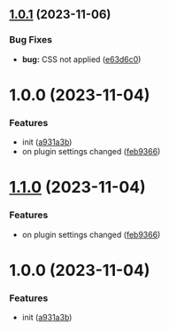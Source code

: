 ## [1.0.1](https://github.com/YU000jp/logseq-plugin-show-page-date/compare/v1.0.0...v1.0.1) (2023-11-06)


### Bug Fixes

* **bug:** CSS not applied ([e63d6c0](https://github.com/YU000jp/logseq-plugin-show-page-date/commit/e63d6c0373b49df63a858aa7c253c28bd0efc109))

# 1.0.0 (2023-11-04)


### Features

* init ([a931a3b](https://github.com/YU000jp/logseq-plugin-show-page-date/commit/a931a3bf672a40697113427026a1f252ab4f17b4))
* on plugin settings changed ([feb9366](https://github.com/YU000jp/logseq-plugin-show-page-date/commit/feb9366d23ff275a89165c7aed7b2b6bd509f68f))

# [1.1.0](https://github.com/YU000jp/logseq-plugin-show-page-date/compare/v1.0.0...v1.1.0) (2023-11-04)


### Features

* on plugin settings changed ([feb9366](https://github.com/YU000jp/logseq-plugin-show-page-date/commit/feb9366d23ff275a89165c7aed7b2b6bd509f68f))

# 1.0.0 (2023-11-04)


### Features

* init ([a931a3b](https://github.com/YU000jp/logseq-plugin-show-page-date/commit/a931a3bf672a40697113427026a1f252ab4f17b4))
